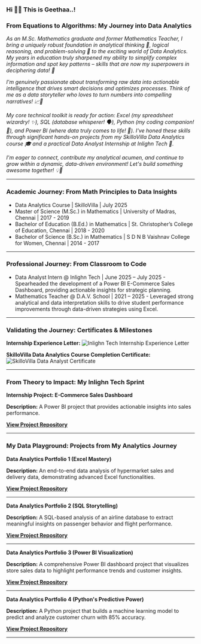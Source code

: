 ### Hi 🙋‍♀️ This is Geethaa..!

### **From Equations to Algorithms: My Journey into Data Analytics**

*As an M.Sc. Mathematics graduate and former Mathematics Teacher, I bring a uniquely robust foundation in analytical thinking 🧠, logical reasoning, and problem-solving 🧩 to the exciting world of Data Analytics. My years in education truly sharpened my ability to simplify complex information and spot key patterns – skills that are now my superpowers in deciphering data! 🚀*

*I'm genuinely passionate about transforming raw data into actionable intelligence that drives smart decisions and optimizes processes. Think of me as a data storyteller who loves to turn numbers into compelling narratives! 📈📖*

*My core technical toolkit is ready for action: Excel (my spreadsheet wizardry! ✨), SQL (database whisperer! 🗣️), Python (my coding companion! 🐍), and Power BI (where data truly comes to life! 🌈). I've honed these skills through significant hands-on projects from my SkilloVilla Data Analytics course 🎓 and a practical Data Analyst Internship at Inlighn Tech 🏢.*

*I'm eager to connect, contribute my analytical acumen, and continue to grow within a dynamic, data-driven environment! Let's build something awesome together! 💡🤝*

---

### **Academic Journey: From Math Principles to Data Insights**
- Data Analytics Course | SkilloVilla | July 2025
- Master of Science (M.Sc.) in Mathematics | University of Madras, Chennai  | 2017 - 2019
- Bachelor of Education (B.Ed.) in Mathematics | St. Christopher’s College of Education, Chennai  | 2018 - 2020
- Bachelor of Science (B.Sc.) in Mathematics | S D N B Vaishnav College for Women, Chennai  | 2014 - 2017

---

### **Professional Journey: From Classroom to Code**
- Data Analyst Intern @ Inlighn Tech | June 2025 – July 2025 
      - Spearheaded the development of a Power BI E-Commerce Sales Dashboard, providing actionable insights for strategic planning. 
- Mathematics Teacher @ D.A.V. School | 2021 – 2025 
      - Leveraged strong analytical and data interpretation skills to drive student performance improvements through data-driven strategies using Excel.

---

### **Validating the Journey: Certificates & Milestones**
**Internship Experience Letter:**
    ![Inlighn Tech Internship Experience Letter](Inlighn_Tech_Internship_page-0001.jpg "Internship Letter from Inlighn Tech")

**SkilloVilla Data Analytics Course Completion Certificate:**
    ![SkilloVilla Data Analyst Certificate](Certified_Data_Analyst-SkilloVilla_page-0001.jpg "Certified Data Analyst - SkilloVilla")

---
### **From Theory to Impact: My Inlighn Tech Sprint**

**Internship Project: E-Commerce Sales Dashboard**

**Description:** A Power BI project that provides actionable insights into sales performance.

[**View Project Repository**](https://github.com/Geethaa-Subramanian/Internship_Project)


  ---

### **My Data Playground: Projects from My Analytics Journey** 

**Data Analytics Portfolio 1 (Excel Mastery)**

**Description:** An end-to-end data analysis of hypermarket sales and delivery data, demonstrating advanced Excel functionalities.

[**View Project Repository**](https://github.com/Geethaa-Subramanian/Capstone_project_1)

---

**Data Analytics Portfolio 2 (SQL Storytelling)**

**Description:** A SQL-based analysis of an airline database to extract meaningful insights on passenger behavior and flight performance.

[**View Project Repository**](https://github.com/Geethaa-Subramanian/Capstone_project_2)

---

**Data Analytics Portfolio 3 (Power BI Visualization)**

**Description:** A comprehensive Power BI dashboard project that visualizes store sales data to highlight performance trends and customer insights.

[**View Project Repository**](https://github.com/Geethaa-Subramanian/Capstone_project_3)

---

**Data Analytics Portfolio 4 (Python's Predictive Power)**

**Description:** A Python project that builds a machine learning model to predict and analyze customer churn with 85% accuracy.

[**View Project Repository**](https://github.com/Geethaa-Subramanian/Capstone_project_4)

---
